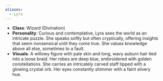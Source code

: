 ```yaml
---
aliases:
  - Lyra
---
```

- **Class**: Wizard (Divination)
- **Personality**: Curious and contemplative, Lyra sees the world as an intricate puzzle. She speaks softly but often cryptically, offering insights that seem nonsensical until they come true. She values knowledge above all else, sometimes to a fault.
- **Visuals**: A willowy figure with pale skin and long, wavy auburn hair tied into a loose braid. Her robes are deep blue, embroidered with golden constellations. She carries an intricately carved staff tipped with a glowing crystal orb. Her eyes constantly shimmer with a faint silvery hue.
